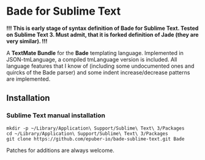 # Bade for Sublime Text

**!!! This is early stage of syntax definition of Bade for Sublime Text. Tested on Sublime Text 3. Must admit, that it is forked definition of Jade (they are very similar). !!!**

A **TextMate Bundle** for the **Bade** templating language. Implemented in
JSON-tmLanguage, a compiled tmLanguage version is included. All language
features that I know of (including some undocumented ones and quircks of the
Bade parser) and some indent increase/decrease patterns are implemented.

## Installation

### Sublime Text manual installation

    mkdir -p ~/Library/Application\ Support/Sublime\ Text\ 3/Packages
    cd ~/Library/Application\ Support/Sublime\ Text\ 3/Packages
    git clone https://github.com/epuber-io/bade-sublime-text.git Bade

Patches for additions are always welcome.
